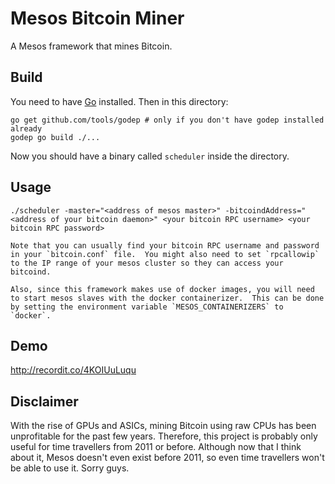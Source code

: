 # Mesos Bitcoin Miner

A Mesos framework that mines Bitcoin.

## Build

You need to have [Go](http://golang.org/) installed.  Then in this directory:

    go get github.com/tools/godep # only if you don't have godep installed already
    godep go build ./...

Now you should have a binary called `scheduler` inside the directory.

## Usage

    ./scheduler -master="<address of mesos master>" -bitcoindAddress="<address of your bitcoin daemon>" <your bitcoin RPC username> <your bitcoin RPC password>

    Note that you can usually find your bitcoin RPC username and password in your `bitcoin.conf` file.  You might also need to set `rpcallowip` to the IP range of your mesos cluster so they can access your bitcoind.

    Also, since this framework makes use of docker images, you will need to start mesos slaves with the docker containerizer.  This can be done by setting the environment variable `MESOS_CONTAINERIZERS` to `docker`.

## Demo

http://recordit.co/4KOIUuLuqu

## Disclaimer

With the rise of GPUs and ASICs, mining Bitcoin using raw CPUs has been unprofitable for the past few years.  Therefore, this project is probably only useful for time travellers from 2011 or before.  Although now that I think about it, Mesos doesn't even exist before 2011, so even time travellers won't be able to use it.  Sorry guys.
